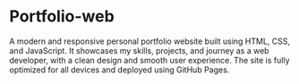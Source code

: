# Portfolio-web
A modern and responsive personal portfolio website built using HTML, CSS, and JavaScript. It showcases my skills, projects, and journey as a web developer, with a clean design and smooth user experience. The site is fully optimized for all devices and deployed using GitHub Pages. 
